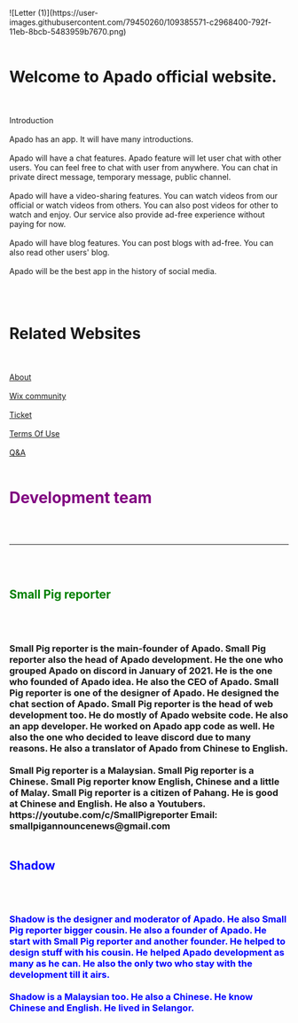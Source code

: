 <html>
<head><!-- Global site tag (gtag.js) - Google Analytics -->
<script async src="https://www.googletagmanager.com/gtag/js?id=G-2XTTB7H4YB"></script>
<script>
  window.dataLayer = window.dataLayer || [];
  function gtag(){dataLayer.push(arguments);}
  gtag('js', new Date());

  gtag('config', 'G-K376CYE3N1');
</script></head>
<head><script data-ad-client="ca-pub-1562362109894661" async src="https://pagead2.googlesyndication.com/pagead/js/adsbygoogle.js"></script></head>
<title>Apado</title>
<meta name="google-site-verification" content="CJcmUOv4nQ4_BgLc0vr0vVojUHVCWV2LHqOK5XDdCWk" />

<body>![Letter (1)](https://user-images.githubusercontent.com/79450260/109385571-c2968400-792f-11eb-8bcb-5483959b7670.png)

<br>
<br>
<h1>Welcome to Apado official website.</h1>
<br>
<br>  
Introduction
<br>
<br>
Apado has an app. It will have many introductions.
<br>
<br>
Apado will have a chat features. Apado feature will let user chat with other users. You can feel free to chat with user from anywhere. You can chat in private direct message, temporary message, public channel.
<br>
<br>
Apado will have a video-sharing features. You can watch videos from our official or watch videos from others. You can also post videos for other to watch and enjoy. Our service also provide ad-free experience without paying for now.
<br>
<br>
Apado will have blog features. You can post blogs with ad-free. You can also read other users' blog.
<br>
<br>
Apado will be the best app in the history of social media.</p>
<br>
<br>
<h1>Related Websites</h1>
<br>
<br>
<a href="https://apadotech.github.io/Letter/about.html">About</a>
<br>
<br>
<a href="https://smallpigannouncene.wixsite.com/letter">Wix community</a>
<br>
<br>
<a href="https://apadotech.github.io/Letter/ticket.html">Ticket</a>
<br>
<br>
<a href="https://apadotech.github.io/Letter/communityguidelines.html">Terms Of Use</a>
<br>
<br>
<a href="https://apadotech.github.io/Letter/q&a">Q&A</a>
<br>
<br>
<h1 style="color:purple;">Development team</h1>
<br>
<br>
<hr>
<br>
<br>
<h2 style="color:green;">Small Pig reporter</h2>
<br>
<br>
<h3 style="color;green;">Small Pig reporter is the main-founder of Apado. Small Pig reporter also the head of Apado development. 
He the one who grouped Apado on discord in January of 2021. He is the one who founded of Apado idea. He also the CEO of Apado.
Small Pig reporter is one of the designer of Apado. He designed the chat section of Apado. Small Pig reporter is the head of 
web development too. He do mostly of Apado website code. He also an app developer. He worked on Apado app code as well. He also 
the one who decided to leave discord due to many reasons. He also a translator of Apado from Chinese to English.
<br>
<br>
Small Pig reporter is a Malaysian. Small Pig reporter is a Chinese. Small Pig reporter know English, Chinese and a little of 
Malay. Small Pig reporter is a citizen of Pahang.  He is good at Chinese and English. He also a Youtubers. https://youtube.com/c/SmallPigreporter
Email: smallpigannouncenews@gmail.com
<br>
<br>
<h2 style="color:blue;">Shadow</h2>
<br>
<br>
<h3 style="color:blue;">Shadow is the designer and moderator of Apado. He also Small Pig reporter bigger cousin. He also a founder 
of Apado. He start with Small Pig reporter and another founder. He helped to design stuff with his cousin. He helped Apado development 
as many as he can. He also the only two who stay with the development till it airs.
<br>
<br>
Shadow is a Malaysian too. He also a Chinese. He know Chinese and English. He lived in Selangor.</h3>
<br>
<br>


